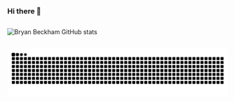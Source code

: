 ### Hi there 👋




##

![Bryan Beckham GitHub stats](https://github-readme-stats.vercel.app/api?username=&show_icons=true&theme=onedark)

##

<img align="center" alt="snake eating my contributions" src="https://raw.githubusercontent.com/vinimanzano/vinimanzano/output/github-contribution-grid-snake-dark.svg">

